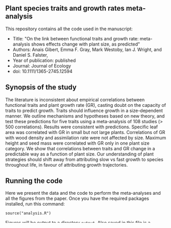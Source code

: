Plant species traits and growth rates meta-analysis
--------

This repository contains all the code used in the manuscript:

* Title: "On the link between functional traits and growth rate: meta-analysis shows effects change with plant size, as predicted"
* Authors: Anais Gibert, Emma F. Gray, Mark Westoby,  Ian J. Wright, and Daniel S. Falster,
* Year of publication: published
* Journal: Journal of Ecology
* doi: 10.1111/1365-2745.12594

Synopsis of the study
--------
The literature is inconsistent about empirical correlations between functional traits and plant growth rate (GR), casting doubt on the capacity of traits to predict growth.
Traits should influence growth in a size-dependent manner. We outline mechanisms and hypotheses based on new theory, and test these predictions for five traits using a meta-analysis of 108 studies (> 500 correlations).
Results were consistent with predictions. Specific leaf area was correlated with GR in small but not large plants. Correlations of GR with wood density and assimilation rate were not affected by size. Maximum height and seed mass were correlated with GR only in one plant size category.
We show that correlations between traits and GR change in a predictable way as a function of plant size. Our understanding of plant strategies should shift away from attributing slow vs fast growth to species throughout life, in favour of attributing growth trajectories.

Running the code
--------

Here we present the data and the code to perform the meta-analyses and all the figures from the paper. Once you have the required packages installed, run this command:

```
source("analysis.R")
```

Figures will be output to a directory `output`. Also saved in this file is a homogenized dataset, containing the data used in the analyses and included as supplementary material with the paper.

List of files available and explanation
--------

- `data/CompileData.csv`: raw data, needed to run the analyses
- `data/CompileData_meta.csv`:definition of columns in `data/ComplieData.csv`
- `R` directory containing functions used in analysis
- `analysis.R`: main script to run the analyses and generate all the figures and tables.
- `ms`: directory containing manuscript in LaTeX and accompanying style files 
- `references/complete.bib`: bibtex file with all references used in the meta-analyses and in the manuscript
- `references/meta-analyses.bib`: bibtex file with all references used in the meta-analyses
- `references/read.bib`: bibtex file with all references red to do the meta-analyses (all the studies used + studies red but discard from our meta-analyses)

Contributors
------------------------
Daniel Falster
Anais Gibert
